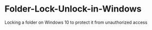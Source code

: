 # Folder-Lock-Unlock-in-Windows
Locking a folder on Windows 10 to protect it from unauthorized access
